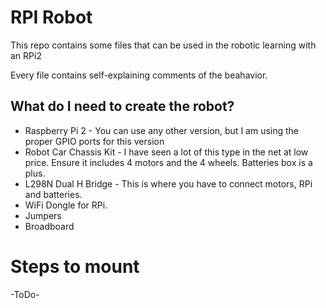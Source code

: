 # RPI Robot

This repo contains some files that can be used in the robotic learning with an RPi2

Every file contains self-explaining comments of the beahavior.

## What do I need to create the robot?

- Raspberry Pi 2 - You can use any other version, but I am  using the proper GPIO ports for this version
- Robot Car Chassis Kit - I have seen a lot of this type in the net at low price. Ensure it includes 4 motors and the 4 wheels. Batteries box is a plus.
- L298N Dual H Bridge - This is where you have to connect motors, RPi and batteries.
- WiFi Dongle for RPi.
- Jumpers
- Broadboard


# Steps to mount

-ToDo-
